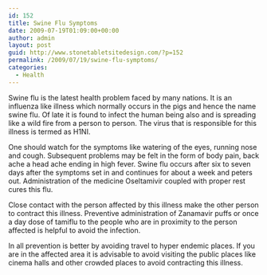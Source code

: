 ```yaml
---
id: 152
title: Swine Flu Symptoms
date: 2009-07-19T01:09:00+00:00
author: admin
layout: post
guid: http://www.stonetabletsitedesign.com/?p=152
permalink: /2009/07/19/swine-flu-symptoms/
categories:
  - Health
---
```

Swine flu is the latest health problem faced by many nations. It is an influenza like illness which normally occurs in the pigs and hence the name swine flu. Of late it is found to infect the human being also and is spreading like a wild fire from a person to person. The virus that is responsible for this illness is termed as H1NI. 

One should watch for the symptoms like watering of the eyes, running nose and cough. Subsequent problems may be felt in the form of body pain, back ache a head ache ending in high fever. Swine flu occurs after six to seven days after the symptoms set in and continues for about a week and peters out. Administration of the medicine Oseltamivir coupled with proper rest cures this flu.

Close contact with the person affected by this illness make the other person to contract this illness. Preventive administration of Zanamavir puffs or once a day dose of tamiflu to the people who are in proximity to the person affected is helpful to avoid the infection.

In all prevention is better by avoiding travel to hyper endemic places. If you are in the affected area it is advisable to avoid visiting the public places like cinema halls and other crowded places to avoid contracting this illness.